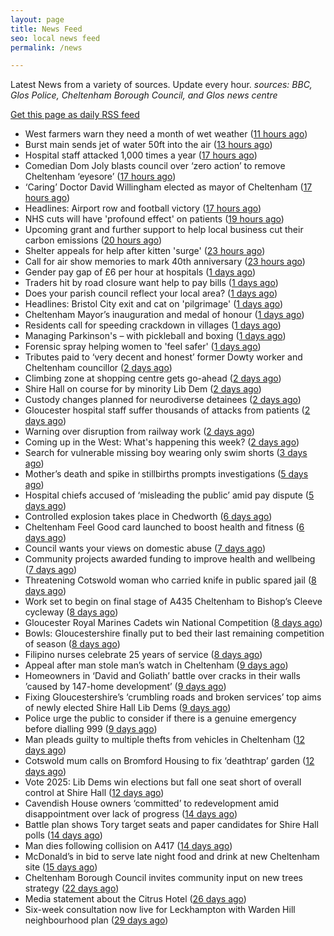 ```yaml
---
layout: page
title: News Feed
seo: local news feed
permalink: /news

---
```


Latest News from a variety of sources. Update every hour.
_sources: BBC, Glos Police, Cheltenham Borough Council, and Glos news centre_

[Get this page as daily RSS feed](/daily.rss)

<!-- news_marker starts -->
- West farmers warn they need a month of wet weather ([11 hours ago](https://www.bbc.com/news/articles/c331dj5x2kpo))
- Burst main sends jet of water 50ft into the air ([13 hours ago](https://www.bbc.com/news/articles/cd620lyqqnqo))
- Hospital staff attacked 1,000 times a year ([17 hours ago](https://www.bbc.com/news/articles/cjdznk3ve87o))
- Comedian Dom Joly blasts council over ‘zero action’ to remove Cheltenham ‘eyesore’ ([17 hours ago](https://gloucesternewscentre.co.uk/comedian-dom-joly-blasts-council-over-zero-action-to-remove-cheltenham-eyesore/))
- ‘Caring’ Doctor David Willingham elected as mayor of Cheltenham ([17 hours ago](https://gloucesternewscentre.co.uk/caring-doctor-david-willingham-elected-as-mayor-of-cheltenham/))
- Headlines: Airport row and football victory ([17 hours ago](https://www.bbc.com/news/articles/c74nx300n4do))
- NHS cuts will have 'profound effect' on patients ([19 hours ago](https://www.bbc.com/news/articles/cn4gx20mwklo))
- Upcoming grant and further support to help local business cut their carbon emissions ([20 hours ago](https://www.cheltenham.gov.uk/news/article/3010/upcoming_grant_and_further_support_to_help_local_business_cut_their_carbon_emissions))
- Shelter appeals for help after kitten 'surge' ([23 hours ago](https://www.bbc.com/news/articles/c0719j13k87o))
- Call for air show memories to mark 40th anniversary ([23 hours ago](https://www.bbc.com/news/articles/cz703zwv1g2o))
- Gender pay gap of £6 per hour at hospitals ([1 days ago](https://www.bbc.com/news/articles/c201nmk4jz6o))
- Traders hit by road closure want help  to pay bills ([1 days ago](https://www.bbc.com/news/articles/c0lngp091kgo))
- Does your parish council reflect your local area? ([1 days ago](https://www.cheltenham.gov.uk/news/article/3009/does_your_parish_council_reflect_your_local_area))
- Headlines: Bristol City exit and cat on 'pilgrimage' ([1 days ago](https://www.bbc.com/news/articles/c62v340ll5po))
- Cheltenham Mayor’s inauguration and medal of honour ([1 days ago](https://www.cheltenham.gov.uk/news/article/3008/cheltenham_mayors_inauguration_and_medal_of_honour))
- Residents call for speeding crackdown in villages ([1 days ago](https://www.bbc.com/news/articles/cvg9x4v3k7jo))
- Managing Parkinson's – with pickleball and boxing ([1 days ago](https://www.bbc.com/news/articles/ckg7vk5gmr3o))
- Forensic spray helping women to 'feel safer' ([1 days ago](https://www.bbc.com/news/articles/cly392d3el1o))
- Tributes paid to ‘very decent and honest’ former Dowty worker and Cheltenham councillor ([2 days ago](https://gloucesternewscentre.co.uk/tributes-paid-to-very-decent-and-honest-former-dowty-worker-and-cheltenham-councillor/))
- Climbing zone at shopping centre gets go-ahead ([2 days ago](https://www.bbc.com/news/articles/cn5ywq6ng4yo))
- Shire Hall on course for by minority Lib Dem ([2 days ago](https://gloucesternewscentre.co.uk/shire-hall-on-course-for-by-minority-lib-dem/))
- Custody changes planned for neurodiverse detainees ([2 days ago](https://www.bbc.com/news/articles/cly3905l147o))
- Gloucester hospital staff suffer thousands of attacks from patients ([2 days ago](https://gloucesternewscentre.co.uk/gloucester-hospital-staff-suffer-thousands-of-attacks-from-patients/))
- Warning over disruption from railway work ([2 days ago](https://www.bbc.com/news/articles/cy8n4d0kxjro))
- Coming up in the West: What's happening this week? ([2 days ago](https://www.bbc.com/news/articles/c0j7p401x7eo))
- Search for vulnerable missing boy wearing only swim shorts ([3 days ago](https://www.bbc.com/news/articles/ced20dq64yno))
- Mother’s death and spike in stillbirths prompts investigations ([5 days ago](https://gloucesternewscentre.co.uk/mothers-death-and-spike-in-stillbirths-prompts-investigations/))
- Hospital chiefs accused of ‘misleading the public’ amid pay dispute ([5 days ago](https://gloucesternewscentre.co.uk/hospital-chiefs-accused-of-misleading-the-public-amid-pay-dispute/))
- Controlled explosion takes place in Chedworth ([6 days ago](https://gloucesternewscentre.co.uk/controlled-explosion-takes-place-in-chedworth/))
- Cheltenham Feel Good card launched to boost health and fitness ([6 days ago](https://www.cheltenham.gov.uk/news/article/3007/cheltenham_feel_good_card_launched_to_boost_health_and_fitness))
- Council wants your views on domestic abuse ([7 days ago](https://gloucesternewscentre.co.uk/council-wants-your-views-on-domestic-abuse/))
- Community projects awarded funding to improve health and wellbeing ([7 days ago](https://www.cheltenham.gov.uk/news/article/3006/community_projects_awarded_funding_to_improve_health_and_wellbeing))
- Threatening Cotswold woman who carried knife in public spared jail ([8 days ago](https://gloucesternewscentre.co.uk/threatening-cotswold-woman-who-carried-knife-in-public-spared-jail/))
- Work set to begin on final stage of A435 Cheltenham to Bishop’s Cleeve cycleway ([8 days ago](https://gloucesternewscentre.co.uk/work-set-to-begin-on-final-stage-of-a435-cheltenham-to-bishops-cleeve-cycleway/))
- Gloucester Royal Marines Cadets win National Competition ([8 days ago](https://gloucesternewscentre.co.uk/gloucester-royal-marines-cadets-win-national-competition/))
- Bowls: Gloucestershire finally put to bed their last remaining competition of season ([8 days ago](https://gloucesternewscentre.co.uk/bowls-gloucestershire-finally-put-to-bed-their-last-remaining-competition-of-season/))
- Filipino nurses celebrate 25 years of service ([8 days ago](https://gloucesternewscentre.co.uk/filipino-nurses-celebrate-25-years-of-service/))
- Appeal after man stole man’s watch in Cheltenham ([9 days ago](https://gloucesternewscentre.co.uk/appeal-after-man-stole-mans-watch-in-cheltenham/))
- Homeowners in ‘David and Goliath’ battle over cracks in their walls ’caused by 147-home development’ ([9 days ago](https://gloucesternewscentre.co.uk/homeowners-in-david-and-goliath-battle-over-cracks-in-their-walls-caused-by-147-home-development/))
- Fixing Gloucestershire’s ‘crumbling roads and broken services’ top aims of newly elected Shire Hall Lib Dems ([9 days ago](https://gloucesternewscentre.co.uk/fixing-gloucestershires-crumbling-roads-and-broken-services-top-aims-of-newly-elected-shire-hall-lib-dems/))
- Police urge the public to consider if there is a genuine emergency before dialling 999 ([9 days ago](https://gloucesternewscentre.co.uk/police-urge-the-public-to-consider-if-there-is-a-genuine-emergency-before-dialling-999/))
- Man pleads guilty to multiple thefts from vehicles in Cheltenham ([12 days ago](https://gloucesternewscentre.co.uk/man-pleads-guilty-to-multiple-thefts-from-vehicles-in-cheltenham/))
- Cotswold mum calls on Bromford Housing to fix ‘deathtrap’ garden ([12 days ago](https://gloucesternewscentre.co.uk/cotswold-mum-calls-on-bromford-housing-to-fix-deathtrap-garden/))
- Vote 2025: Lib Dems win elections but fall one seat short of overall control at Shire Hall ([12 days ago](https://gloucesternewscentre.co.uk/vote-2025-lib-dems-win-elections-but-fall-one-seat-short-of-overall-control-at-shire-hall/))
- Cavendish House owners ‘committed’ to redevelopment amid disappointment over lack of progress ([14 days ago](https://gloucesternewscentre.co.uk/cavendish-house-owners-committed-to-redevelopment-amid-disappointment-over-lack-of-progress/))
- Battle plan shows Tory target seats and paper candidates for Shire Hall polls ([14 days ago](https://gloucesternewscentre.co.uk/battle-plan-shows-tory-target-seats-and-paper-candidates-for-shire-hall-polls/))
- Man dies following collision on A417 ([14 days ago](https://gloucesternewscentre.co.uk/man-dies-following-collision-on-a417/))
- McDonald’s in bid to serve late night food and drink at new Cheltenham site ([15 days ago](https://gloucesternewscentre.co.uk/mcdonalds-in-bid-to-serve-late-night-food-and-drink-at-new-cheltenham-site/))
- Cheltenham Borough Council invites community input on new trees strategy ([22 days ago](https://www.cheltenham.gov.uk/news/article/3005/cheltenham_borough_council_invites_community_input_on_new_trees_strategy))
- Media statement about the Citrus Hotel ([26 days ago](https://www.cheltenham.gov.uk/news/article/3004/media_statement_about_the_citrus_hotel))
- Six-week consultation now live for Leckhampton with Warden Hill neighbourhood plan ([29 days ago](https://www.cheltenham.gov.uk/news/article/3003/six-week_consultation_now_live_for_leckhampton_with_warden_hill_neighbourhood_plan))

<!-- news_marker ends -->
